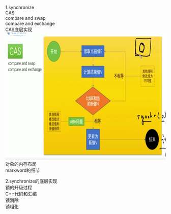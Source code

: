 1.synchronize    
CAS     
  compare and swap    
  compare and exchange    
CAS底层实现      
<img src="https://github.com/lynlive/study/blob/main/image/cas.jpg" height="400" width="700" >
对象的内存布局     
markword的细节           

2.synchronize的底层实现      
锁的升级过程     
  C++代码和汇编     
锁消除     
锁粗化     
